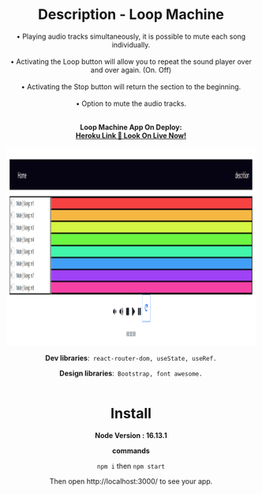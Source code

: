 
<div align="center">
<h1 align="center"><b>Description - Loop Machine</b></h1>

<a>• Playing audio tracks simultaneously, it is possible to mute each song individually.</a><br><br>
<a>• Activating the Loop button will allow you to repeat the sound player over and over again. (On. Off) </a><br><br>
<a>• Activating the Stop button will return the section to the beginning.</a><br><br>
<a>• Option to mute the audio tracks.</a><br><br>

<p align="center">
  <b>Loop Machine App On Deploy:</b><br>
  <a href="https://loop-m.herokuapp.com/"><b>Heroku Link 📲 Look On Live Now!</b></a> 
  <br>
<br><img src="https://github.com/BENJAMIN-1-WS/loop-machine-react/blob/main/src/Screenshot%202022-01-03%20115756.png" onClick="www.google.com" height="400px" ><br>
</p>




**Dev libraries**:` react-router-dom, useState, useRef.`

**Design libraries**:` Bootstrap, font awesome.`
<br><br>
<h1 align="center"><b>Install</b></h1>
  
**Node Version : 16.13.1**
  
**commands**

`npm i`  then  `npm start`


Then open http://localhost:3000/ to see your app.

<br><br>



<br>

<br>
</div>
